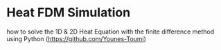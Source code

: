 # Heat FDM Simulation
 how to solve the 1D & 2D Heat Equation with the finite difference method using Python (https://github.com/Younes-Toumi)
